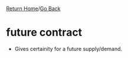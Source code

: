 [Return Home](https://github.com/mathewjkavalam/ananassaft/blob/main/index.md)/[Go Back](https://github.com/mathewjkavalam/ananassaft/blob/main/the_hidden.md)
# future contract
* Gives certainity for a future supply/demand.
